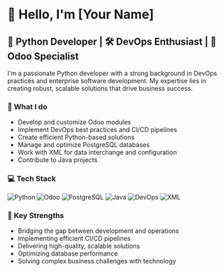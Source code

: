 # 👋 Hello, I'm [Your Name]

## 🐍 Python Developer | 🛠 DevOps Enthusiast | 🏢 Odoo Specialist

I'm a passionate Python developer with a strong background in DevOps practices and enterprise software development. My expertise lies in creating robust, scalable solutions that drive business success.

### 🚀 What I do

- Develop and customize Odoo modules
- Implement DevOps best practices and CI/CD pipelines
- Create efficient Python-based solutions
- Manage and optimize PostgreSQL databases
- Work with XML for data interchange and configuration
- Contribute to Java projects

### 💻 Tech Stack

![Python](https://img.shields.io/badge/-Python-3776AB?style=flat-square&logo=Python&logoColor=white)
![Odoo](https://img.shields.io/badge/-Odoo-714B67?style=flat-square&logo=odoo&logoColor=white)
![PostgreSQL](https://img.shields.io/badge/-PostgreSQL-336791?style=flat-square&logo=postgresql&logoColor=white)
![Java](https://img.shields.io/badge/-Java-007396?style=flat-square&logo=java&logoColor=white)
![DevOps](https://img.shields.io/badge/-DevOps-0A0A0A?style=flat-square&logo=dev.to&logoColor=white)
![XML](https://img.shields.io/badge/-XML-0A0A0A?style=flat-square&logo=xml&logoColor=white)

### 🌟 Key Strengths

- Bridging the gap between development and operations
- Implementing efficient CI/CD pipelines
- Delivering high-quality, scalable solutions
- Optimizing database performance
- Solving complex business challenges with technology

